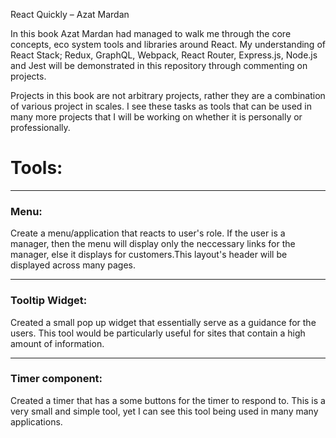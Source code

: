 React Quickly – Azat Mardan

In this book Azat Mardan had managed to walk me through the core concepts, eco system tools and libraries around React. My understanding of React Stack; Redux, GraphQL, Webpack, React Router, Express.js, Node.js and Jest will be demonstrated in this repository through commenting on projects.

Projects in this book are not arbitrary projects, rather they are a combination of various project in scales. I see these tasks as tools that can be used in many more projects that I will be working on whether it is personally or professionally.

# Tools:
---
### Menu:
Create a menu/application that reacts to user's role. If the user is a manager, then the menu will display only the neccessary links for the manager, else it displays for customers.This layout's header will be displayed across many pages.


---
### Tooltip Widget:
Created a small pop up widget that essentially serve as a guidance for the users. This tool would be particularly useful for sites that contain a high amount of information.


---
### Timer component:
Created a timer that has a some buttons for the timer to respond to. This is a very small and simple tool, yet I can see this tool being used in many many applications.
